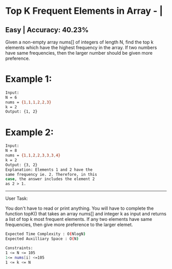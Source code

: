 # Top K Frequent Elements in Array - |

## Easy  |  Accuracy: 40.23%

<p>Given a non-empty array nums[] of integers of length N, find the top k elements which have the highest frequency in the array. If two numbers have same frequencies, then the larger number should be given more preference.</p>

# Example 1:

```bash
Input:
N = 6
nums = {1,1,1,2,2,3}
k = 2
Output: {1, 2}
```

# Example 2:

```bash
Input:
N = 8
nums = {1,1,2,2,3,3,3,4}
k = 2
Output: {3, 2}
Explanation: Elements 1 and 2 have the
same frequency ie. 2. Therefore, in this
case, the answer includes the element 2
as 2 > 1.
```

<hr>

<span>User Task:</span>
<p>You don't have to read or print anything. You will have to complete the function topK() that takes an array nums[] and integer k as input and returns a list of top k most frequent elements. If any two elements have same frequencies, then give more preference to the larger elemet.</p>

```bash
Expected Time Complexity : O(NlogN)
Expected Auxilliary Space : O(N)

Constraints:
1 <= N <= 105
1<= nums[i] <=105
1 <= k <= N
```